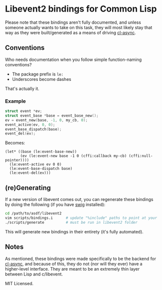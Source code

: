 Libevent2 bindings for Common Lisp
==================================
Please note that these bindings aren't fully documented, and unless someone
actually wants to take on this task, they will most likely stay that way as
they were built/generated as a means of driving [cl-async](https://github.com/orthecreedence/cl-async).

Conventions
-----------
Who needs documentation when you follow simple function-naming conventions?

- The package prefix is `le:`
- Underscores become dashes

That's actually it.

### Example
```c
struct event *ev;
struct event_base *base = event_base_new();
ev = event_new(base, -1, 0, my_cb, 0);
event_active(ev, 0, 0);
event_base_dispatch(base);
event_del(ev);
```

Becomes:

```common-lisp
(let* ((base (le:event-base-new))
       (ev (le:event-new base -1 0 (cffi:callback my-cb) (cffi:null-pointer))))
  (le:event-active ev 0 0)
  (le:event-base-dispatch base)
  (le:event-del(ev)))
```

(re)Generating
--------------
If a new version of libevent comes out, you can regenerate these bindings by
doing the following (if you have [swig](http://www.swig.org/) installed):

```bash
cd /path/to/asdf/libevent2
vim scripts/bindings.i      # update "%include" paths to point at your libevent headers
./scripts/generate          # must be run in libevent2 folder
```

This will generate new bindings in their entirety (it's fully automated).

Notes
-----
As mentioned, these bindings were made specifically to be the backend for
[cl-async](https://github.com/orthecreedence/cl-async), and because of this,
they do not (nor will they ever) have a higher-level interface. They are meant
to be an extremely thin layer between Lisp and c/libevent.

MIT Licensed.
